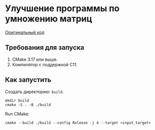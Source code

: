 # Улучшение программы по умножению матриц

[Оригинальный код](https://gist.github.com/ssstuvz/ea0e5a0cbca04a4701574a3d264c36b0)

## Требования для запуска

1. CMake 3.17 или выше.
2. Компилятор с поддержкой C11.

## Как запустить

Создать директорию: `build`.
```
mkdir build
cmake -S . -B ./build
```

Run CMake:
```
cmake --build ./build --config Release -j 4 --target <input_target>
```
